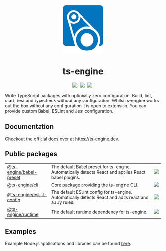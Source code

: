 <p align="center">
  <img 
    src="https://raw.githubusercontent.com/ts-engine/assets/master/logo.png"
    alt="ts-engine logo" 
  />
</p>
<h1 align="center">ts-engine</h1>
<p align="center">
  <img style="display: inline-block; margin-right: 5px;" src="https://github.com/ts-engine/ts-engine/workflows/Verify/badge.svg" />
  <img style="display: inline-block; margin-right: 5px;" src="https://github.com/ts-engine/ts-engine/workflows/Publish/badge.svg" />
  <img style="display: inline-block; margin-right: 5px;" src="https://badgen.net/github/release/ts-engine/ts-engine" />
</p>

Write TypeScript packages with optionally zero configuration. Build, lint, start, test and typecheck without any configuration. Whilst ts-engine works out the box without any configuration it is open to extension. You can provide custom Babel, ESLint and Jest configuration.

## Documentation

Checkout the official docs over at https://ts-engine.dev.

## Public packages

<table align="center">
  <tr>
    <td>
      <a href="./packages/babel-preset/README.md">@ts-engine/babel-preset</a>
    </td>
    <td>The default Babel preset for ts-engine. Automatically detects React and applies React babel plugins.</td>
    <td>
      <a href="https://www.npmjs.com/package/@ts-engine/babel-preset" rel="noopener noreferrer" target="_blank">
        <img src="https://badgen.net/npm/v/@ts-engine/babel-preset">
      </a>
    </td>
  </tr>
  <tr>
    <td>
      <a href="./packages/cli/README.md">@ts-engine/cli</a>
    </td>
    <td>Core package providing the ts-engine CLI.</td>
    <td>
      <a href="https://www.npmjs.com/package/@ts-engine/cli" rel="noopener noreferrer" target="_blank">
        <img src="https://badgen.net/npm/v/@ts-engine/cli">
      </a>
    </td>
  </tr>
  <tr>
    <td>
      <a href="./packages/eslint-config/README.md">@ts-engine/eslint-config</a>
    </td>
    <td>The default ESLint config for ts-engine. Automatically detects React and adds react and a11y rules.</td>
    <td>
      <a href="https://www.npmjs.com/package/@ts-engine/eslint-config" rel="noopener noreferrer" target="_blank">
        <img src="https://badgen.net/npm/v/@ts-engine/eslint-config">
      </a>
    </td>
  </tr>
  <tr>
    <td>
      <a href="./packages/eslint-config-react/README.md">@ts-engine/runtime</a>
    </td>
    <td>The default runtime dependency for ts-engine.</td>
    <td>
      <a href="https://www.npmjs.com/package/@ts-engine/runtime" rel="noopener noreferrer" target="_blank">
        <img src="https://badgen.net/npm/v/@ts-engine/runtime">
      </a>
    </td>
  </tr>
</table>

## Examples

Example Node.js applications and libraries can be found [here](./packages/_examples).
